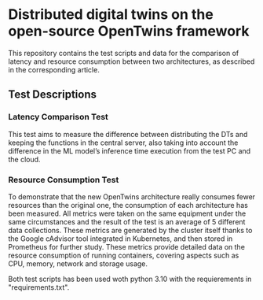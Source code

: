 # Distributed digital twins on the open-source OpenTwins framework

This repository contains the test scripts and data for the comparison of latency and resource consumption between two architectures, as described in the corresponding article.

## Test Descriptions

### Latency Comparison Test

This test aims to measure the difference between distributing the DTs and keeping the functions in the central server, also taking into account the difference in the ML
model’s inference time execution from the test PC and the cloud.

### Resource Consumption Test

To demonstrate that the new OpenTwins architecture really consumes fewer resources than the original one, the consumption of each architecture has been measured. All metrics were taken on the same equipment under the same circumstances and the result of the test is an average of 5 different data collections. These metrics are generated by the cluster itself thanks to the Google cAdvisor tool integrated in Kubernetes, and then stored in Prometheus for further study. These metrics provide detailed data on the resource consumption of running containers, covering aspects such as CPU, memory, network and storage usage.


Both test scripts has been used woth python 3.10 with the requierements in "requirements.txt".